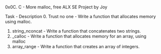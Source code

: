 0x0C. C - More malloc, free
ALX SE Project by Joy

Task - Description
0. Trust no one - Write a function that allocates memory using malloc.
1. string_nconcat - Write a function that concatenates two strings.
2. _calloc - Write a function that allocates memory for an array, using malloc
3. array_range - Write a function that creates an array of integers.

